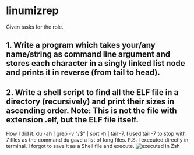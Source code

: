 # linumizrep
Given tasks for the role.
## 1. Write a program which takes your/any name/string as command line argument and stores each character in a singly linked list node and prints it in reverse (from tail to head).


## 2. Write a shell script to find all the ELF file in a directory (recursively) and print their sizes in ascending order. Note: This is not the file with extension .elf, but the ELF file itself.
How I did it: du -ah | grep -v "/$" | sort -h | tail -7. 
I used tail -7 to stop with 7 files as the command du gave a list of long files.
P.S: I executed directly in terminal. I forgot to save it as a Shell file and execute.
![executed in Zsh](https://github.com/spi3ex/linumizrep/blob/master/Screenshot%202020-09-07%20at%209.47.09%20PM.png)
